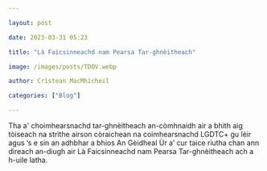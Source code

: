 ```yaml
---

layout: post

date: 2023-03-31 05:23

title: "Là Faicsinneachd nam Pearsa Tar-ghnèitheach"

image: /images/posts/TDOV.webp

author: Crìstean MacMhìcheil

categories: ["Blog"]

---
```


Tha a' choimhearsnachd tar-ghnèitheach an-còmhnaidh air a bhith aig tòiseach na strìthe airson còraichean na coimhearsnachd LGDTC+ gu lèir agus ’s e sin an adhbhar a bhios An Gèidheal Ùr a’ cur taice riutha chan ann dìreach an-diugh air Là Faicsinneachd nam Pearsa Tar-ghnèitheach ach a h-uile latha.
